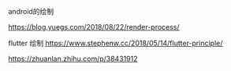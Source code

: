 android的绘制

https://blog.yuegs.com/2018/08/22/render-process/



flutter 绘制
https://www.stephenw.cc/2018/05/14/flutter-principle/


https://zhuanlan.zhihu.com/p/38431912
